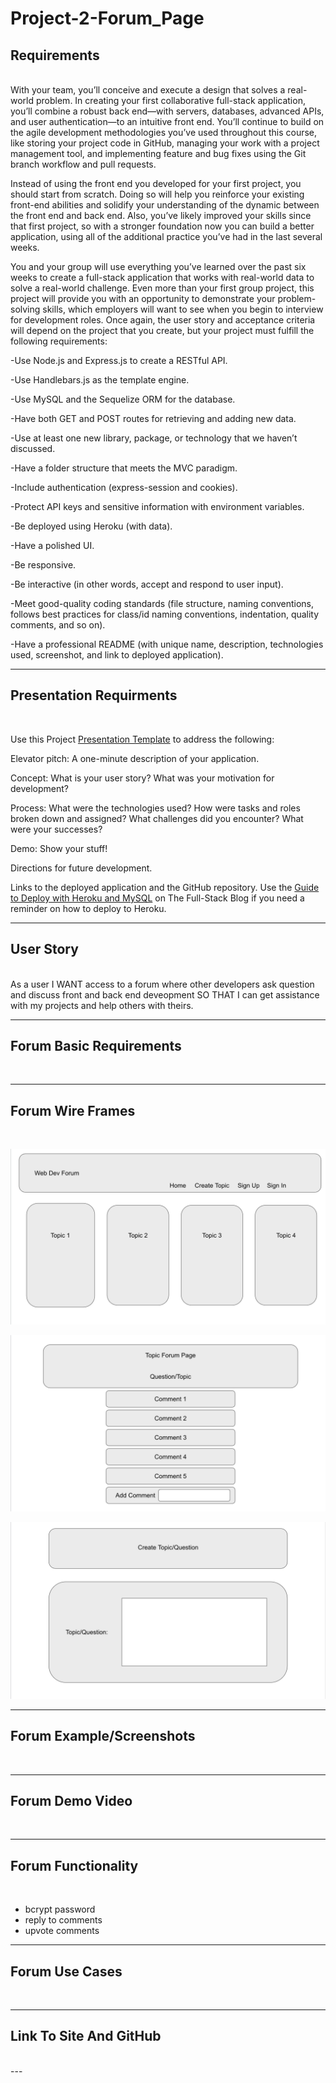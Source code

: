 # Project-2-Forum_Page

## Requirements 
<br>
With your team, you’ll conceive and execute a design that solves a real-world problem. In creating your first collaborative full-stack application, you’ll combine a robust back end—with servers, databases, advanced APIs, and user authentication—to an intuitive front end. You’ll continue to build on the agile development methodologies you’ve used throughout this course, like storing your project code in GitHub, managing your work with a project management tool, and implementing feature and bug fixes using the Git branch workflow and pull requests.

Instead of using the front end you developed for your first project, you should start from scratch. Doing so will help you reinforce your existing front-end abilities and solidify your understanding of the dynamic between the front end and back end. Also, you’ve likely improved your skills since that first project, so with a stronger foundation now you can build a better application, using all of the additional practice you’ve had in the last several weeks.

You and your group will use everything you’ve learned over the past six weeks to create a full-stack application that works with real-world data to solve a real-world challenge. Even more than your first group project, this project will provide you with an opportunity to demonstrate your problem-solving skills, which employers will want to see when you begin to interview for development roles. Once again, the user story and acceptance criteria will depend on the project that you create, but your project must fulfill the following requirements:

-Use Node.js and Express.js to create a RESTful API.

-Use Handlebars.js as the template engine.

-Use MySQL and the Sequelize ORM for the database.

-Have both GET and POST routes for retrieving and adding new data.

-Use at least one new library, package, or technology that we haven’t discussed.

-Have a folder structure that meets the MVC paradigm.

-Include authentication (express-session and cookies).

-Protect API keys and sensitive information with environment variables.

-Be deployed using Heroku (with data).

-Have a polished UI.

-Be responsive.

-Be interactive (in other words, accept and respond to user input).

-Meet good-quality coding standards (file structure, naming conventions, follows best practices for class/id naming conventions, indentation, quality comments, and so on).

-Have a professional README (with unique name, description, technologies used, screenshot, and link to deployed application).

-----

## Presentation Requirments
<br>

Use this Project [Presentation Template](https://docs.google.com/presentation/d/10QaO9KH8HtUXj__81ve0SZcpO5DbMbqqQr4iPpbwKks/edit#slide=id.p) to address the following:

Elevator pitch: A one-minute description of your application.

Concept: What is your user story? What was your motivation for development?

Process: What were the technologies used? How were tasks and roles broken down and assigned? What challenges did you encounter? What were your successes?

Demo: Show your stuff!

Directions for future development.

Links to the deployed application and the GitHub repository. Use the [Guide to Deploy with Heroku and MySQL](https://coding-boot-camp.github.io/full-stack/heroku/deploy-with-heroku-and-mysql) on The Full-Stack Blog if you need a reminder on how to deploy to Heroku.

---
## User Story
<br>
As a user I WANT access to a forum where other developers ask question and discuss front and back end deveopment SO THAT I can get assistance with my projects and help others with theirs.

---
## Forum Basic Requirements
<br>

---
## Forum Wire Frames
<br> 

![Forum Home Page](./assets/images/Wire_Frame_1.png)
<br>

![Forum Page](./assets/images/Wire_Frame_2.png)
<br>

![Forum Create Forum](./assets/images/Wire_Frame_3.png)
<br>

---
## Forum Example/Screenshots
<br>

---
## Forum Demo Video
<br>

---
## Forum Functionality
<br> 

- bcrypt password
- reply to comments
- upvote comments

---
## Forum Use Cases
<br>

---
## Link To Site And GitHub
<br>
---
